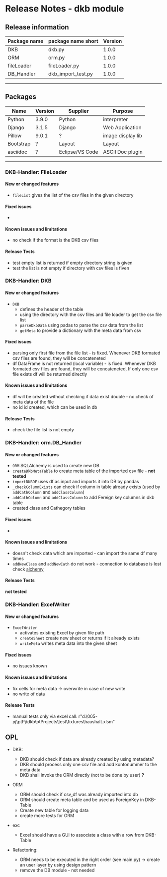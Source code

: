 # Release Notes - dkb module

## Release information

|Package name           |package name short     |Version   
|---------------        |---                    | ----
|DKB   	                |dkb.py   	            |1.0.0   
|ORM   	                |orm.py   		        |1.0.0   
|fileLoader             |fileLoader.py 	        |1.0.0  
|DB_Handler             |dkb_import_test.py 	|1.0.0   

----


## Packages

|Name   	    |Version   			|Supplier           |Purpose   
|---------      |--------           |-------            |-------
|Python   		|3.9.0   	        |Python   	        |interpreter   
|Django   		|3.1.5   	        |Django   	        |Web Application 
|Pillow         |9.0.1              |?                  |image display lib
|Bootstrap   	|?			        |Layout   	        |Layout
|asciidoc   	|?			        |Eclipse/VS Code   	|ASCII Doc plugin 

----

### DKB-Handler: FileLoader
#### New or changed features
* `fileList` gives the list of the csv files in the given directory

#### Fixed issues
* 
#### Known issues and limitations
* no check if the format is the DKB csv files
#### Release Tests
* test empty list is returned if empty directory string is given
* test the list is not empty if directory with csv files is fiven


### DKB-Handler: DKB
#### New or changed features
* `DKB` 
  * defines the header of the table
  * using the directory with the csv files and file loader to get the csv file list 
  * `parseDkbData` using padas to parse the csv data from the list
  * `getMeta` to provide a dictionary with the meta data from csv

#### Fixed issues
* parsing only first file from the file list - is fixed. Whenever DKB formated csv files are found, they will be concateneted
* df DataFrame is not returned (local variable) - is fixed. Whenever DKB formated csv files are found, they will be concateneted, If only one csv file exists df will be returned directly
#### Known issues and limitations
* df will be created without checking if data exist double - no check of meta data of the file
* no id id created, which can be used in db
#### Release Tests
* check the file list is not empty


### DKB-Handler: orm.DB_Handler
#### New or changed features
* `ORM` SQLAlchemy is used to create new DB 
* `createDkbMetaTable` to create meta table of the imported csv file - **not tested**
* `importDKBDF` uses df as input and imports it into DB by pandas
* `_checkColumnExists` can check if column in table already exists (used by `addCathColumn` and `addClassColumn`)
* `addCathColumn` and `addClassColumn` to add Fereign key columns in dkb table
* created class and Cathegory tables


#### Fixed issues
*
#### Known issues and limitations
* doesn't check data which are imported - can import the same df many times
* `addNewClass` and `addNewCath` do not work - connection to database is lost check [alchemy](https://docs.sqlalchemy.org/en/14/core/pooling.html#pool-disconnects)

#### Release Tests
**not tested**


### DKB-Handler: ExcelWriter
#### New or changed features
* `ExcelWriter` 
  * activates existing Excel by given file path
  * `createSheet` create new sheet or returns if it already exists
  * `writeMeta` writes meta data into the given sheet

#### Fixed issues
* no issues known
#### Known issues and limitations
* fix cells for meta data -> overwrite in case of new write
* no write of data
#### Release Tests 
* manual tests only via excel call: r"d:\005-pj\ptPj\dkb\ptProjects\test\fixtures\haushalt.xlsm"




## OPL
* DKB: 
  * DKB should check if data are already created by using metadata?
  * DKB should process only one csv file and add kontonummer to the meta data
  * DKB shall invoke the ORM directly (not to be done by user) **?**
* ORM
  * ORM should check if csv_df was already imported into db
  * ORM should create meta table and be used as ForeignKey in DKB-Table
  * Create new table for logging data
  * create more tests for ORM
* exc
  * Excel should have a GUI to associate a class with a row from DKB-Table

* Refactoring:
  * ORM needs to be executed in the right order (see main.py) -> create an user layer by using design pattern
  * remove the DB module - not needed